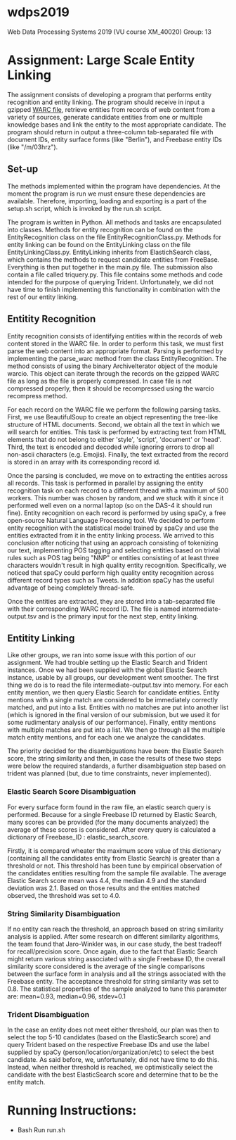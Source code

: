 # wdps2019
Web Data Processing Systems 2019 (VU course XM_40020)
Group: 13 

# Assignment: Large Scale Entity Linking

The assignment consists of developing a program that performs entity recognition and entity linking. 
The program should receive in input a gzipped [WARC file](https://en.wikipedia.org/wiki/Web_ARChive),
retrieve entities from records of web content from a variety of sources, generate candidate entities 
from one or multiple knowledge bases and link the entity to the most appropriate candidate. The program 
should return in output a three-column tab-separated file with document IDs, entity surface forms (like
"Berlin"), and Freebase entity IDs (like "/m/03hrz").  

## Set-up

The methods implemented within the program have dependencies. At the moment the program is run we
must ensure these dependencies are available. Therefore, importing, loading and exporting is a part 
of the setup.sh script, which is invoked by the run.sh script.

The program is written in Python. All methods and tasks are encapsulated into classes. Methods 
for entity recognition can be found on the EntityRecognition class on the file EntityRecognitionClass.py.
Methods for entity linking can be found on the EntityLinking class on the file EntityLinkingClass.py.
EntityLinking inherits from ElastichSearch class, which contains the methods to request candidate entities 
from FreeBase. Everything is then put together in the main.py file.
The submission also contain a file called triquery.py. This file contains some methods and code intended
for the purpose of querying Trident. Unfortunately, we did not have time to finish implementing this functionality
in combination with the rest of our entity linking.

## Entitity Recognition

Entity recognition consists of identifying entities within the records of web content stored in the 
WARC file. In order to perform this task, we must first parse the web content into an appropriate
format. Parsing is performed by implementing the parse_warc method from the class EntityRecognition.
The method consists of using the binary ArchiveIterator object of the module warcio. This 
object can iterate through the records on the gzipped WARC file as long as the file is properly
compressed. In case file is not compressed properly, then it should be recompressed using the warcio
recompress method. 

For each record on the WARC file we perform the following parsing tasks. First, we use BeautifulSoup to 
create an object representing the tree-like structure of HTML documents. Second, we obtain all the text
in which we will search for entities. This task is performed by extracting text from HTML elements that 
do not belong to either 'style', 'script', 'document' or 'head'. Third, the text is encoded and decoded
while ignoring errors to drop all non-ascii characters (e.g. Emojis). Finally, the text extracted from the 
record is stored in an array with its corresponding record id. 

Once the parsing is concluded, we move on to extracting the entities across all records. This task is 
performed in parallel by assigning the entity recognition task on each record to a different thread 
with a maximum of 500 workers. This number was chosen by random, and we stuck with it since it performed well
even on a normal laptop (so on the DAS-4 it should run fine). Entity recognition on each record is performed 
by using spaCy, a free open-source Natural Language Processing tool. We decided to perform entity recognition 
with the statistical model trained by spaCy and use the entities extracted from it in the entity linking process. 
We arrived to this conclusion after noticing that using an approach consisting of tokenizing our text, 
implementing POS tagging and selecting entities based on trivial rules such as POS tag being "NNP" or 
entities consisting of at least three characters wouldn't result in high quality entity recognition. Specifically, 
we noticed that spaCy could perform high quality entity recognition across different record types such as Tweets. 
In addition spaCy has the useful advantage of being completely thread-safe. 

Once the entities are extracted, they are stored into a tab-separated file with their corresponding WARC record ID. 
The file is named intermediate-output.tsv and is the primary input for the next step, entity linking. 


## Entitity Linking
Like other groups, we ran into some issue with this portion of our assignment. We had trouble setting up the Elastic Search and Trident instances. Once we had been supplied with the global Elastic Search instance, usable by all groups, our development went smoother.
The first thing we do is to read the file intermediate-output.tsv into memory. For each entity mention, we then query Elastic Search for candidate entities. Entity mentions with a single match are considered to be immediately correctly matched, and put into a list. Entities with no matches are put into another list (which is ignored in the final version of our submission, but we used it for some rudimentary analysis of our performance). Finally, entity mentions with multiple matches are put into a list.
We then go through all the multiple match entity mentions, and for each one we analyze the candidates. 

The priority decided for the disambiguations have been: the Elastic Search score, the string similarity and then, in case the results of these two steps were below the required standards, a further disambiguation step based on trident was planned (but, due to time constraints, never implemented).

### Elastic Search Score Disambiguation
For every surface form found in the raw file, an elastic search query is performed. Because for a single Freebase ID returned by Elastic Search, many scores can be provided (for the many documents analyzed) the average of these scores is considered. After every query is calculated a dictionary of Freebase_ID : elastic_search_score.

Firstly, it is compared wheater the maximum score value of this dictionary (containing all the candidates entity from Elastic Search) is greater than a threshold or not. This threshold has been tune by empirical observation of the candidates entities resulting from the sample file available. The average Elastic Search score mean was 4.4, the median 4.9 and the standard deviation was 2.1. Based on those results and the entities matched observed, the threshold was set to 4.0. 

### String Similarity Disambiguation
If no entity can reach the threshold, an approach based on string similarity analysis is applied. After some research on different similarity algorithms, the team found that Jaro-Winkler was, in our case study, the best tradeoff for recall/precision score. Once again, due to the fact that Elastic Search might return various string associated with a single Freebase ID, the overall similarity score considered is the average of the single comparisons between the surface form in analysis and all the strings associated with the Freebase entity. The acceptance threshold for string similarity was set to 0.8. The statistical properties of the sample analyzed to tune this parameter are: mean=0.93, median=0.96, stdev=0.1

### Trident Disambiguation
In the case an entity does not meet either threshold, our plan was then to select the top 5-10 candidates (based on the ElasticSearch score) and query Trident based on the respective Freebase IDs and use the label supplied by spaCy (person/location/organization/etc) to select the best candidate. As said before, we, unfortunately, did not have time to do this. Instead, when neither threshold is reached, we optimistically select the candidate with the best ElasticSearch score and determine that to be the entity match.


# Running Instructions:
- Bash Run run.sh <warc-file-name>
